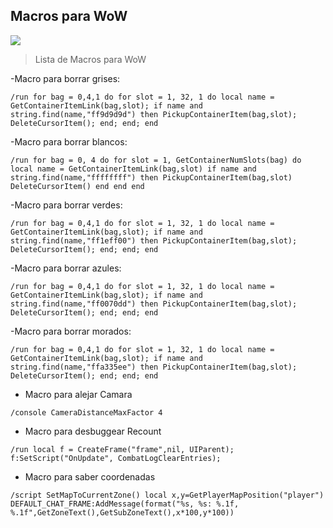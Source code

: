 ## Macros para WoW
[![](https://github.com/powermx/badvpn/raw/master/pwrmx.jpg)](https://github.com/powermx/badvpn/raw/master/pwrmx.jpg "BadVPN - PowerMX")

>Lista de Macros para WoW

-Macro para borrar grises:
```
/run for bag = 0,4,1 do for slot = 1, 32, 1 do local name = GetContainerItemLink(bag,slot); if name and string.find(name,"ff9d9d9d") then PickupContainerItem(bag,slot); DeleteCursorItem(); end; end; end 
```

-Macro para borrar blancos:
```
/run for bag = 0, 4 do for slot = 1, GetContainerNumSlots(bag) do local name = GetContainerItemLink(bag,slot) if name and string.find(name,"ffffffff") then PickupContainerItem(bag,slot) DeleteCursorItem() end end end 
```

-Macro para borrar verdes:
```
/run for bag = 0,4,1 do for slot = 1, 32, 1 do local name = GetContainerItemLink(bag,slot); if name and string.find(name,"ff1eff00") then PickupContainerItem(bag,slot); DeleteCursorItem(); end; end; end
```

-Macro para borrar azules:
```
/run for bag = 0,4,1 do for slot = 1, 32, 1 do local name = GetContainerItemLink(bag,slot); if name and string.find(name,"ff0070dd") then PickupContainerItem(bag,slot); DeleteCursorItem(); end; end; end
```

-Macro para borrar morados:
```
/run for bag = 0,4,1 do for slot = 1, 32, 1 do local name = GetContainerItemLink(bag,slot); if name and string.find(name,"ffa335ee") then PickupContainerItem(bag,slot); DeleteCursorItem(); end; end; end
```

- Macro para alejar Camara
```
/console CameraDistanceMaxFactor 4
```

- Macro para desbuggear Recount
```
/run local f = CreateFrame("frame",nil, UIParent); f:SetScript("OnUpdate", CombatLogClearEntries);
```

- Macro para saber coordenadas
```
/script SetMapToCurrentZone() local x,y=GetPlayerMapPosition("player") DEFAULT_CHAT_FRAME:AddMessage(format("%s, %s: %.1f, %.1f",GetZoneText(),GetSubZoneText(),x*100,y*100))
```
